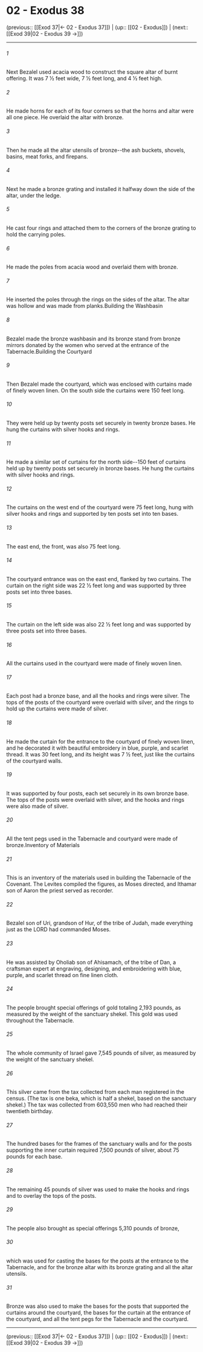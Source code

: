 # 02 - Exodus 38

(previous:: [[Exod 37|← 02 - Exodus 37]]) | (up:: [[02 - Exodus]]) | (next:: [[Exod 39|02 - Exodus 39 →]])

***


###### 1 
Next Bezalel used acacia wood to construct the square altar of burnt offering. It was 7 1⁄2 feet wide, 7 1⁄2 feet long, and 4 1⁄2 feet high. 

###### 2 
He made horns for each of its four corners so that the horns and altar were all one piece. He overlaid the altar with bronze. 

###### 3 
Then he made all the altar utensils of bronze--the ash buckets, shovels, basins, meat forks, and firepans. 

###### 4 
Next he made a bronze grating and installed it halfway down the side of the altar, under the ledge. 

###### 5 
He cast four rings and attached them to the corners of the bronze grating to hold the carrying poles. 

###### 6 
He made the poles from acacia wood and overlaid them with bronze. 

###### 7 
He inserted the poles through the rings on the sides of the altar. The altar was hollow and was made from planks.Building the Washbasin 

###### 8 
Bezalel made the bronze washbasin and its bronze stand from bronze mirrors donated by the women who served at the entrance of the Tabernacle.Building the Courtyard 

###### 9 
Then Bezalel made the courtyard, which was enclosed with curtains made of finely woven linen. On the south side the curtains were 150 feet long. 

###### 10 
They were held up by twenty posts set securely in twenty bronze bases. He hung the curtains with silver hooks and rings. 

###### 11 
He made a similar set of curtains for the north side--150 feet of curtains held up by twenty posts set securely in bronze bases. He hung the curtains with silver hooks and rings. 

###### 12 
The curtains on the west end of the courtyard were 75 feet long, hung with silver hooks and rings and supported by ten posts set into ten bases. 

###### 13 
The east end, the front, was also 75 feet long. 

###### 14 
The courtyard entrance was on the east end, flanked by two curtains. The curtain on the right side was 22 1⁄2 feet long and was supported by three posts set into three bases. 

###### 15 
The curtain on the left side was also 22 1⁄2 feet long and was supported by three posts set into three bases. 

###### 16 
All the curtains used in the courtyard were made of finely woven linen. 

###### 17 
Each post had a bronze base, and all the hooks and rings were silver. The tops of the posts of the courtyard were overlaid with silver, and the rings to hold up the curtains were made of silver. 

###### 18 
He made the curtain for the entrance to the courtyard of finely woven linen, and he decorated it with beautiful embroidery in blue, purple, and scarlet thread. It was 30 feet long, and its height was 7 1⁄2 feet, just like the curtains of the courtyard walls. 

###### 19 
It was supported by four posts, each set securely in its own bronze base. The tops of the posts were overlaid with silver, and the hooks and rings were also made of silver. 

###### 20 
All the tent pegs used in the Tabernacle and courtyard were made of bronze.Inventory of Materials 

###### 21 
This is an inventory of the materials used in building the Tabernacle of the Covenant. The Levites compiled the figures, as Moses directed, and Ithamar son of Aaron the priest served as recorder. 

###### 22 
Bezalel son of Uri, grandson of Hur, of the tribe of Judah, made everything just as the LORD had commanded Moses. 

###### 23 
He was assisted by Oholiab son of Ahisamach, of the tribe of Dan, a craftsman expert at engraving, designing, and embroidering with blue, purple, and scarlet thread on fine linen cloth. 

###### 24 
The people brought special offerings of gold totaling 2,193 pounds, as measured by the weight of the sanctuary shekel. This gold was used throughout the Tabernacle. 

###### 25 
The whole community of Israel gave 7,545 pounds of silver, as measured by the weight of the sanctuary shekel. 

###### 26 
This silver came from the tax collected from each man registered in the census. (The tax is one beka, which is half a shekel, based on the sanctuary shekel.) The tax was collected from 603,550 men who had reached their twentieth birthday. 

###### 27 
The hundred bases for the frames of the sanctuary walls and for the posts supporting the inner curtain required 7,500 pounds of silver, about 75 pounds for each base. 

###### 28 
The remaining 45 pounds of silver was used to make the hooks and rings and to overlay the tops of the posts. 

###### 29 
The people also brought as special offerings 5,310 pounds of bronze, 

###### 30 
which was used for casting the bases for the posts at the entrance to the Tabernacle, and for the bronze altar with its bronze grating and all the altar utensils. 

###### 31 
Bronze was also used to make the bases for the posts that supported the curtains around the courtyard, the bases for the curtain at the entrance of the courtyard, and all the tent pegs for the Tabernacle and the courtyard.

***

(previous:: [[Exod 37|← 02 - Exodus 37]]) | (up:: [[02 - Exodus]]) | (next:: [[Exod 39|02 - Exodus 39 →]])

